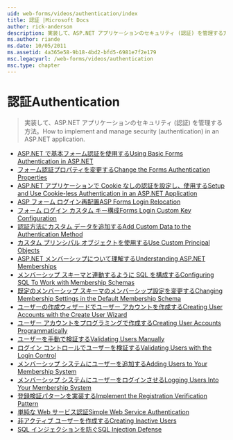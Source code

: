 ```yaml
---
uid: web-forms/videos/authentication/index
title: 認証 |Microsoft Docs
author: rick-anderson
description: 実装して、ASP.NET アプリケーションのセキュリティ (認証) を管理する方法。
ms.author: riande
ms.date: 10/05/2011
ms.assetid: 4a365e58-9b18-4bd2-bfd5-6981e7f2e179
msc.legacyurl: /web-forms/videos/authentication
msc.type: chapter
---
```

<a name="authentication"></a><span data-ttu-id="f438f-103">認証</span><span class="sxs-lookup"><span data-stu-id="f438f-103">Authentication</span></span>
====================
> <span data-ttu-id="f438f-104">実装して、ASP.NET アプリケーションのセキュリティ (認証) を管理する方法。</span><span class="sxs-lookup"><span data-stu-id="f438f-104">How to implement and manage security (authentication) in an ASP.NET application.</span></span>


- [<span data-ttu-id="f438f-105">ASP.NET で基本フォーム認証を使用する</span><span class="sxs-lookup"><span data-stu-id="f438f-105">Using Basic Forms Authentication in ASP.NET</span></span>](using-basic-forms-authentication-in-aspnet.md)
- [<span data-ttu-id="f438f-106">フォーム認証プロパティを変更する</span><span class="sxs-lookup"><span data-stu-id="f438f-106">Change the Forms Authentication Properties</span></span>](how-to-change-the-forms-authentication-properties.md)
- [<span data-ttu-id="f438f-107">ASP.NET アプリケーションで Cookie なしの認証を設定し、使用する</span><span class="sxs-lookup"><span data-stu-id="f438f-107">Setup and Use Cookie-less Authentication in an ASP.NET Application</span></span>](how-to-setup-and-use-cookie-less-authentication-in-an-aspnet-application.md)
- [<span data-ttu-id="f438f-108">ASP フォーム ログイン再配置</span><span class="sxs-lookup"><span data-stu-id="f438f-108">ASP Forms Login Relocation</span></span>](asp-forms-login-relocation.md)
- [<span data-ttu-id="f438f-109">フォーム ログイン カスタム キー構成</span><span class="sxs-lookup"><span data-stu-id="f438f-109">Forms Login Custom Key Configuration</span></span>](forms-login-custom-key-configuration.md)
- [<span data-ttu-id="f438f-110">認証方法にカスタム データを追加する</span><span class="sxs-lookup"><span data-stu-id="f438f-110">Add Custom Data to the Authentication Method</span></span>](add-custom-data-to-the-authentication-method.md)
- [<span data-ttu-id="f438f-111">カスタム プリンシパル オブジェクトを使用する</span><span class="sxs-lookup"><span data-stu-id="f438f-111">Use Custom Principal Objects</span></span>](use-custom-principal-objects.md)
- [<span data-ttu-id="f438f-112">ASP.NET メンバーシップについて理解する</span><span class="sxs-lookup"><span data-stu-id="f438f-112">Understanding ASP.NET Memberships</span></span>](understanding-aspnet-memberships.md)
- [<span data-ttu-id="f438f-113">メンバーシップ スキーマと連動するように SQL を構成する</span><span class="sxs-lookup"><span data-stu-id="f438f-113">Configuring SQL To Work with Membership Schemas</span></span>](configuring-sql-to-work-with-membership-schemas.md)
- [<span data-ttu-id="f438f-114">既定のメンバーシップ スキーマのメンバーシップ設定を変更する</span><span class="sxs-lookup"><span data-stu-id="f438f-114">Changing Membership Settings in the Default Membership Schema</span></span>](changing-membership-settings-in-the-default-membership-schema.md)
- [<span data-ttu-id="f438f-115">ユーザーの作成ウィザードでユーザー アカウントを作成する</span><span class="sxs-lookup"><span data-stu-id="f438f-115">Creating User Accounts with the Create User Wizard</span></span>](creating-user-accounts-with-the-create-user-wizard.md)
- [<span data-ttu-id="f438f-116">ユーザー アカウントをプログラミングで作成する</span><span class="sxs-lookup"><span data-stu-id="f438f-116">Creating User Accounts Programmatically</span></span>](creating-user-accounts-programmatically.md)
- [<span data-ttu-id="f438f-117">ユーザーを手動で検証する</span><span class="sxs-lookup"><span data-stu-id="f438f-117">Validating Users Manually</span></span>](validating-users-manually.md)
- [<span data-ttu-id="f438f-118">ログイン コントロールでユーザーを検証する</span><span class="sxs-lookup"><span data-stu-id="f438f-118">Validating Users with the Login Control</span></span>](validating-users-with-the-login-control.md)
- [<span data-ttu-id="f438f-119">メンバーシップ システムにユーザーを追加する</span><span class="sxs-lookup"><span data-stu-id="f438f-119">Adding Users to Your Membership System</span></span>](adding-users-to-your-membership-system.md)
- [<span data-ttu-id="f438f-120">メンバーシップ システムにユーザーをログインさせる</span><span class="sxs-lookup"><span data-stu-id="f438f-120">Logging Users Into Your Membership System</span></span>](logging-users-into-your-membership-system.md)
- [<span data-ttu-id="f438f-121">登録検証パターンを実装する</span><span class="sxs-lookup"><span data-stu-id="f438f-121">Implement the Registration Verification Pattern</span></span>](implement-the-registration-verification-pattern.md)
- [<span data-ttu-id="f438f-122">単純な Web サービス認証</span><span class="sxs-lookup"><span data-stu-id="f438f-122">Simple Web Service Authentication</span></span>](simple-web-service-authentication.md)
- [<span data-ttu-id="f438f-123">非アクティブ ユーザーを作成する</span><span class="sxs-lookup"><span data-stu-id="f438f-123">Creating Inactive Users</span></span>](creating-inactive-users.md)
- [<span data-ttu-id="f438f-124">SQL インジェクションを防ぐ</span><span class="sxs-lookup"><span data-stu-id="f438f-124">SQL Injection Defense</span></span>](sql-injection-defense.md)

